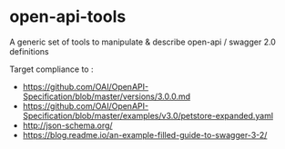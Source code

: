 open-api-tools
===

A generic set of tools to manipulate & describe open-api / swagger 2.0 definitions


Target compliance to :
 
 - https://github.com/OAI/OpenAPI-Specification/blob/master/versions/3.0.0.md
 - https://github.com/OAI/OpenAPI-Specification/blob/master/examples/v3.0/petstore-expanded.yaml
 - http://json-schema.org/
 - https://blog.readme.io/an-example-filled-guide-to-swagger-3-2/